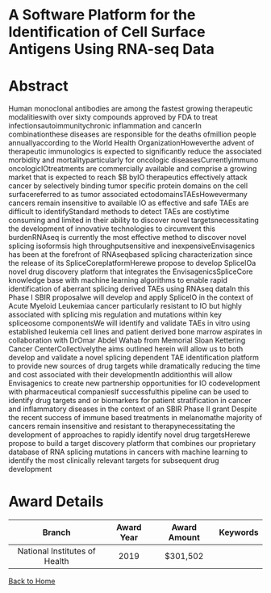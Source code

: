 
A Software Platform for the Identification of Cell Surface Antigens Using RNA-seq Data
======================================================================================

# Abstract


Human monoclonal antibodies are among the fastest growing therapeutic modalitieswith over sixty compounds approved by FDA to treat infectionsautoimmunitychronic inflammation and cancerIn combinationthese diseases are responsible for the deaths ofmillion people annuallyaccording to the World Health OrganizationHoweverthe advent of therapeutic immunologics is expected to significantly reduce the associated morbidity and mortalityparticularly for oncologic diseasesCurrentlyimmuno oncologicIOtreatments are commercially available and comprise a growing market that is expected to reach $B byIO therapeutics effectively attack cancer by selectively binding tumor specific protein domains on the cell surfacereferred to as tumor associated ectodomainsTAEsHowevermany cancers remain insensitive to available IO as effective and safe TAEs are difficult to identifyStandard methods to detect TAEs are costlytime consuming and limited in their ability to discover novel targetsnecessitating the development of innovative technologies to circumvent this burdenRNAseq is currently the most effective method to discover novel splicing isoformsis high throughputsensitive and inexpensiveEnvisagenics has been at the forefront of RNAseqbased splicing characterization since the release of its SpliceCoreplatformHerewe propose to develop SpliceIOa novel drug discovery platform that integrates the EnvisagenicsSpliceCore knowledge base with machine learning algorithms to enable rapid identification of aberrant splicing derived TAEs using RNAseq dataIn this Phase I SBIR proposalwe will develop and apply SpliceIO in the context of Acute Myeloid Leukemiaa cancer particularly resistant to IO but highly associated with splicing mis regulation and mutations within key spliceosome componentsWe will identify and validate TAEs in vitro using established leukemia cell lines and patient derived bone marrow aspirates in collaboration with DrOmar Abdel Wahab from Memorial Sloan Kettering Cancer CenterCollectivelythe aims outlined herein will allow us to both develop and validate a novel splicing dependent TAE identification platform to provide new sources of drug targets while dramatically reducing the time and cost associated with their developmentIn additionthis will allow Envisagenics to create new partnership opportunities for IO codevelopment with pharmaceutical companiesIf successfulthis pipeline can be used to identify drug targets and or biomarkers for patient stratification in cancer and inflammatory diseases in the context of an SBIR Phase II grant Despite the recent success of immune based treatments in melanomathe majority of cancers remain insensitive and resistant to therapynecessitating the development of approaches to rapidly identify novel drug targetsHerewe propose to build a target discovery platform that combines our proprietary database of RNA splicing mutations in cancers with machine learning to identify the most clinically relevant targets for subsequent drug development  

# Award Details

|Branch|Award Year|Award Amount|Keywords|
| :---: | :---: | :---: | :---: |
|National Institutes of Health|2019|$301,502||
  
  


[Back to Home](https://github.com/chrischow/dod_sbir_awards/JH/#2399)